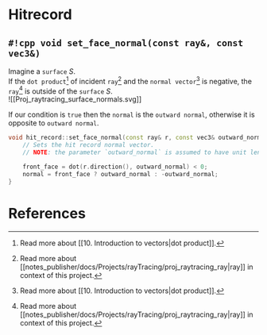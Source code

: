 # Hitrecord

## `#!cpp void set_face_normal(const ray&, const vec3&)`

Imagine a `surface` $S$.  
If the `dot product`[^1] of incident `ray`[^2] and the `normal vector`[^1] is negative, the `ray`[^2] is outside of the `surface` $S$.  
![[Proj_raytracing_surface_normals.svg]]

If our condition is `true` then the `normal` is the `outward normal`, otherwise it is opposite to `outward normal`.

```cpp
void hit_record::set_face_normal(const ray& r, const vec3& outward_normal) {
    // Sets the hit record normal vector.
    // NOTE: the parameter `outward_normal` is assumed to have unit length.

    front_face = dot(r.direction(), outward_normal) < 0;
    normal = front_face ? outward_normal : -outward_normal;
}
```

# References

[^1]: Read more about [[10. Introduction to vectors|dot product]].
[^2]: Read more about [[notes_publisher/docs/Projects/rayTracing/proj_raytracing_ray|ray]] in context of this project.